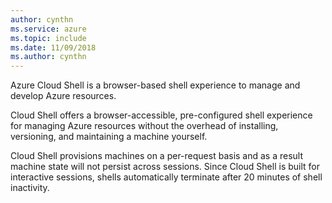 ```yaml
---
author: cynthn
ms.service: azure
ms.topic: include
ms.date: 11/09/2018
ms.author: cynthn
---
```

Azure Cloud Shell is a browser-based shell experience to manage and develop Azure resources.

Cloud Shell offers a browser-accessible, pre-configured shell experience for managing Azure resources without the overhead of installing, versioning, and maintaining a machine yourself.

Cloud Shell provisions machines on a per-request basis and as a result machine state will not persist across sessions. 
Since Cloud Shell is built for interactive sessions, shells automatically terminate after 20 minutes of shell inactivity.